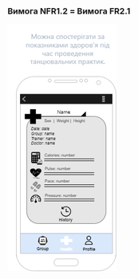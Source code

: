 ### Вимога NFR1.2 = Вимога FR2.1

![image](https://github.com/oleksandrblazhko/ai204-tomchuk/blob/ai204-tomchuk_with_laboratory_work_3/1-SoftwareRequirements/1.4-FuncNonFuncRequirements/1.4.4-NFRUserInterfaceOUTPUT/wireFrameDesign2.png)
